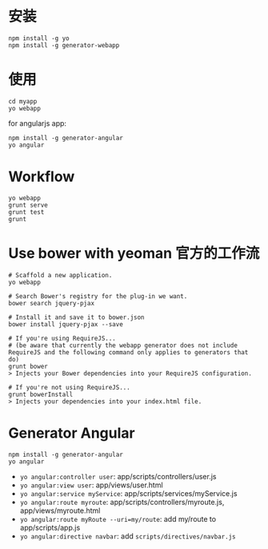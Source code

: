 # 安装

```
npm install -g yo
npm install -g generator-webapp
```

# 使用

```
cd myapp
yo webapp
```


for angularjs app:

```
npm install -g generator-angular
yo angular
```

# Workflow

```
yo webapp
grunt serve
grunt test
grunt
```

# Use bower with yeoman 官方的工作流

```
# Scaffold a new application.
yo webapp

# Search Bower's registry for the plug-in we want.
bower search jquery-pjax

# Install it and save it to bower.json
bower install jquery-pjax --save

# If you're using RequireJS...
# (be aware that currently the webapp generator does not include RequireJS and the following command only applies to generators that do)
grunt bower
> Injects your Bower dependencies into your RequireJS configuration.

# If you're not using RequireJS...
grunt bowerInstall
> Injects your dependencies into your index.html file.
```


# Generator Angular

```
npm install -g generator-angular
yo angular
```

* `yo angular:controller user`: app/scripts/controllers/user.js
* `yo angular:view user`: app/views/user.html
* `yo angular:service myService`: app/scripts/services/myService.js
* `yo angular:route myroute`: app/scripts/controllers/myroute.js, app/views/myroute.html
* `yo angular:route myRoute --uri=my/route`: add my/route to app/scripts/app.js
* `yo angular:directive navbar`: add `scripts/directives/navbar.js`
